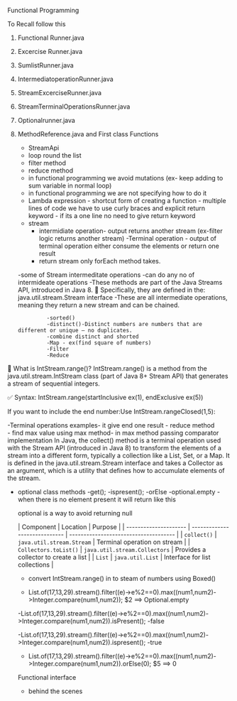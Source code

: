 Functional Programming 

To Recall follow this
 
1) Functional Runner.java
2) Excercise Runner.java
3) SumlistRunner.java
4) IntermediatoperationRunner.java
5) StreamExcerciseRunner.java
6) StreamTerminalOperationsRunner.java
7) Optionalrunner.java
8) MethodReference.java and First class Functions

	- StreamApi
	- loop round the list
	- filter method
	- reduce method
	- in functional programming we avoid mutations (ex- keep adding to sum variable in normal loop)
	- in functional programming we are not specifying how to do it
	- Lambda expression - shortcut form of creating a function
					- multiple lines of code we have to use curly braces and explicit return keyword
					- if its a one line no need to give return keyword
	- stream
		- intermidiate operation- output returns another stream (ex-filter logic returns another stream)
		-Terminal operation - output of terminal operation either consume the elements or return one result
		- return stream only forEach method takes.
		
	-some of Stream intermeditate operations
		-can do any no of intermideate operations
		-These methods are part of the Java Streams API, introduced in Java 8.
🔹 		 Specifically, they are defined in the:
         java.util.stream.Stream interface
         -These are all intermediate operations, meaning they return a new stream and can be chained.
         
				-sorted()
				-distinct()-Distinct numbers are numbers that are different or unique — no duplicates.
				-combine distinct and shorted
				-Map - ex(find square of numbers)
				-Filter 
				-Reduce
				
				
🔷 What is IntStream.range()?
IntStream.range() is a method from the java.util.stream.IntStream class (part of Java 8+ Stream API) that generates a stream of sequential integers.


✅ Syntax:
IntStream.range(startInclusive ex(1), endExclusive ex(5))	

 If you want to include the end number:Use IntStream.rangeClosed(1,5):
 
 
 -Terminal operations examples- it give end one result
 	- reduce method		
 	- find max value using max method- in max method passing comparator implementation
 	In Java, the collect() method is a terminal operation used with the Stream API (introduced in Java 8) to transform the elements of a stream into a different form, typically a collection like a List, Set, or a Map.
It is defined in the java.util.stream.Stream interface and takes a Collector as an argument, which is a utility that defines how to accumulate elements of the stream.
 	
 	
 
- optional class methods 
	-get();
	-ispresent();
	-orElse
	-optional.empty - when there is no element present it will return like this 
	
	optional is a way to avoid returning null
		
 	
 	
 	
 	| Component             | Location                      | Purpose                               |
| --------------------- | ----------------------------- | ------------------------------------- |
| `collect()`           | `java.util.stream.Stream`     | Terminal operation on stream          |
| `Collectors.toList()` | `java.util.stream.Collectors` | Provides a collector to create a list |
| `List`                | `java.util.List`              | Interface for list collections        |
 	
 	
 	- convert IntStream.range() in to steam of numbers using Boxed()
 	
 	- List.of(17,13,29).stream().filter((e)->e%2==0).max((num1,num2)->Integer.compare(num1,num2));
$2 ==> Optional.empty
 	
 	
 	-List.of(17,13,29).stream().filter((e)->e%2==0).max((num1,num2)->Integer.compare(num1,num2)).isPresent();
 		-false
 		
 		
 	-List.of(17,13,29).stream().filter((e)->e%2==0).max((num1,num2)->Integer.compare(num1,num2)).ispresent();
 		-true
 		
 	- List.of(17,13,29).stream().filter((e)->e%2==0).max((num1,num2)->Integer.compare(num1,num2)).orElse(0);
$5 ==> 0
 		
 		
 		
 		
 		
 	Functional interface
 	- behind the scenes 
				